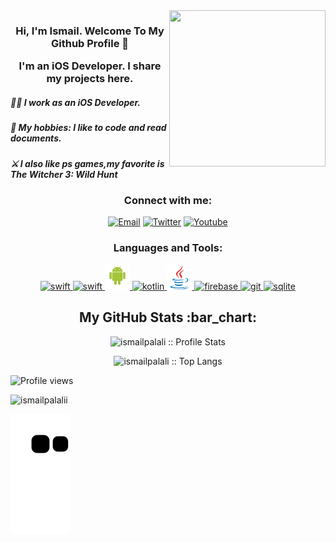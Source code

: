 
<img src="https://user-images.githubusercontent.com/72145206/145291789-0666cc80-9daa-410a-8e2a-db30a7b7d190.gif" align="right" width="250" height="250">





<h3 align=center>
<p align="center">
 Hi, I'm Ismail. Welcome To My Github Profile 👋
<p align="center">
 
 <p align="center">

  
 I'm an iOS Developer. I share my projects here.
  
 <p align="center">
    
  ##### 👨‍💻 I work as an iOS Developer.
  ##### 🤖 My hobbies: I like to code and read documents.
  ##### ⚔️ I also like ps games,my favorite is The Witcher 3: Wild Hunt

<h3 align="center">Connect with me:</h3>

<p align="center">
<a href="mailto:ismail.palali.pp@gmail.com"><img alt="Email" src="https://img.shields.io/badge/Email-ismail.palali.pp@gmail.com-blue?style=flat&logo=gmail"></a>
<a href="https://twitter.com/ismailpalalii/" target="_blank"><img alt="Twitter" src="https://img.shields.io/badge/Twitter-@ismailpalalii-blue?style=flat&logo=twitter"></a>
<a href="https://www.youtube.com/channel/UC7aoh6c4SIIaG7XLqdI0KMg/" target="_blank"><img alt="Youtube" src="https://img.shields.io/badge/Youtube-@ismailpalalii-blue?style=flat&logo=Youtube"></a>
<p align="center">


<h3 align="center">Languages and Tools:</h3>

<p align="center"> <a href="https://developer.apple.com/swift/" target="_blank"> <img src="https://www.vectorlogo.zone/logos/swift/swift-icon.svg" alt="swift" width="40" height="40"/>
 <a href="https://developer.apple.com/xcode/" target="_blank"> <img src="https://www.vectorlogo.zone/logos/apple_xcode/apple_xcode-icon.svg" alt="swift" width="40" height="40"/>
 </a><a href="https://kotlinlang.org" target="_blank"> 
 <a href="https://developer.android.com" target="_blank"> <img src="https://raw.githubusercontent.com/devicons/devicon/master/icons/android/android-original-wordmark.svg" alt="android" width="40" height="40"/> </a><a href="https://kotlinlang.org" target="_blank"> <img src="https://www.vectorlogo.zone/logos/kotlinlang/kotlinlang-icon.svg" alt="kotlin" width="40" height="40"/> </a> <a href="https://www.java.com" target="_blank"> <img src="https://raw.githubusercontent.com/devicons/devicon/master/icons/java/java-original.svg" alt="java" width="40" height="40"/> </a>  <a href="https://firebase.google.com/" target="_blank"> <img src="https://www.vectorlogo.zone/logos/firebase/firebase-icon.svg" alt="firebase" width="40" height="40"/> </a> <a href="https://git-scm.com/" target="_blank"> <img src="https://www.vectorlogo.zone/logos/git-scm/git-scm-icon.svg" alt="git" width="40" height="40"/> </a>  <a href="https://www.sqlite.org/" target="_blank"> <img src="https://www.vectorlogo.zone/logos/sqlite/sqlite-icon.svg" alt="sqlite" width="40" height="40"/> </a> <a  > </p>

<h2 align="center">My GitHub Stats :bar_chart:</h2>

<p align="center">

  <img src="https://github-readme-stats.vercel.app/api?username=ismailpalalii&show_icons=true&theme=dracula" alt="ismailpalali :: Profile Stats" />
 <p align="center">
 <p align="center">
  <img src="https://github-readme-stats.vercel.app/api/top-langs/?username=ismailpalalii&langs_count=10&theme=dracula&layout=compact" alt="ismailpalali :: Top Langs" />

  <p align="center">
</p>
 


![Profile views](https://gpvc.arturio.dev/ismailpalalii)  

<p>&nbsp;
<img align="left" src="https://github-readme-streak-stats.herokuapp.com/?user=ismailpalalii&" alt="ismailpalalii" />
</p>
 
![snake svg](https://github.com/ismailpalalii/ismailpalalii/blob/output/github-contribution-grid-snake.svg)

